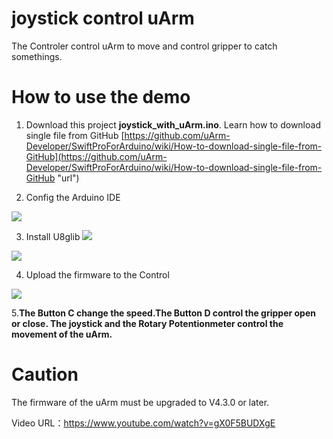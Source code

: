 # joystick control uArm

The Controler control uArm to move and control gripper to catch somethings.

# How to use the demo
1. Download this project **joystick_with_uArm.ino**. 
   Learn how to download single file from GitHub [https://github.com/uArm-Developer/SwiftProForArduino/wiki/How-to-download-single-file-from-GitHub](https://github.com/uArm-Developer/SwiftProForArduino/wiki/How-to-download-single-file-from-GitHub "url")

2. Config the Arduino IDE

![](https://github.com/uArm-Developer/Controller/blob/master/scene_demo/joystick_with_uArm/image/tool_set.jpg)

3. Install U8glib
![](https://github.com/uArm-Developer/Controller/blob/master/scene_demo/joystick_with_uArm/image/install_lib.jpg) 

![](https://github.com/uArm-Developer/Controller/blob/master/scene_demo/joystick_with_uArm/image/u8glib.jpg)

4. Upload the firmware to the Control

![](https://github.com/uArm-Developer/Controller/blob/master/scene_demo/joystick_with_uArm/image/upload.jpg)

5.**The Button C change the speed.The Button D control the gripper open or close. The joystick and the Rotary Potentionmeter control the movement of the uArm.**

# Caution
The firmware of the uArm must be upgraded to V4.3.0 or later.

Video URL：https://www.youtube.com/watch?v=gX0F5BUDXgE 